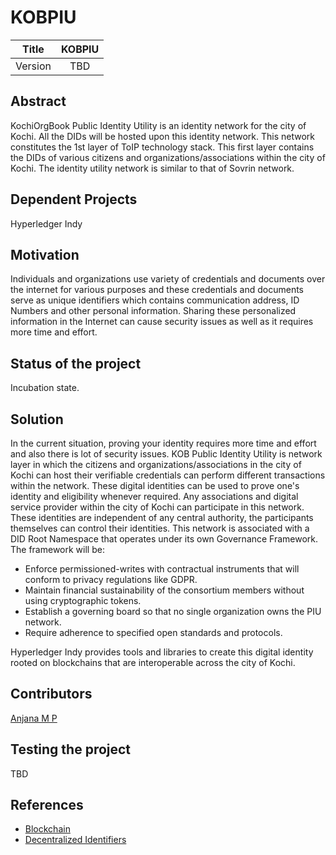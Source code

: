 # KOBPIU

| Title | KOBPIU |
| :---: | :---: |
| Version | TBD |

## Abstract

KochiOrgBook Public Identity Utility is an identity network for the city of Kochi. All the DIDs will be hosted upon this identity network. This network constitutes the 1st layer of ToIP technology stack. This first layer contains the DIDs of various citizens and organizations/associations within the city of Kochi. The identity utility network is similar to that of Sovrin network.

## Dependent Projects
Hyperledger Indy
## Motivation

Individuals and organizations use variety of credentials and documents over the internet for various purposes and these credentials and documents serve as unique identifiers which contains communication address, ID Numbers and other personal information. Sharing these personalized information in the Internet can cause security issues as well as it requires more time and effort. 
## Status of the project

Incubation state.

## Solution
In the current situation, proving your identity requires more time and effort and also there is lot of security issues.
KOB Public Identity Utility is network layer in which the citizens and organizations/associations in the city of Kochi can host their verifiable credentials can perform different transactions within the network. These digital identities can be used to prove one's identity and eligibility whenever required. Any associations and digital service provider within the city of Kochi can participate in this network. These identities are independent of any central authority, the participants themselves can control their identities. This network is associated with a DID Root Namespace that operates under its own Governance Framework. The framework will be:
* Enforce permissioned-writes with contractual instruments that will conform to privacy regulations like GDPR.
* Maintain financial sustainability of the consortium members without using cryptographic tokens.
* Establish a governing board so that no single organization owns the PIU network.
* Require adherence to specified open standards and protocols.

Hyperledger Indy provides tools and libraries to create this digital identity rooted on blockchains that are interoperable across the  city of Kochi.


## Contributors
[Anjana M P](https://github.com/Anjana-mp/KOBPIU/blob/master/Readme.md)

## Testing the project

TBD

## References
* [Blockchain](https://www.edx.org/professional-certificate/linuxfoundationx-developing-blockchain-based-identity-applications)
* [Decentralized Identifiers](www.w3.org/TR/did-core)
